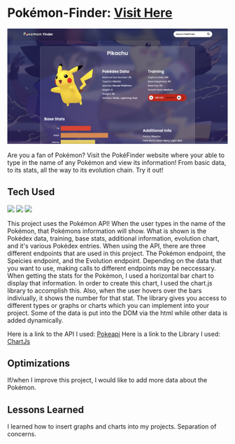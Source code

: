 # Pokémon-Finder: <a href="https://danielle-higgins.github.io/pokemonfinder/" target="_blank">Visit Here</a>

<p>
  <img src="https://github.com/Danielle-Higgins/pokemonfinder/blob/main/img/preview.png">
</p>

Are you a fan of Pokémon? Visit the PokéFinder website where your able to type in the name of any Pokémon and view its information! From basic data, to its stats, all the way to its evolution chain. Try it out!

## Tech Used

<p>
  <img src="https://img.shields.io/badge/html5-%23E34F26.svg?style=for-the-badge&logo=html5&logoColor=white">
  <img src="https://img.shields.io/badge/css3-%231572B6.svg?style=for-the-badge&logo=css3&logoColor=white">
  <img src="https://img.shields.io/badge/javascript-%23323330.svg?style=for-the-badge&logo=javascript&logoColor=%23F7DF1E">
</p>

This project uses the Pokémon API! When the user types in the name of the Pokémon, that Pokémons information will show. What is shown is the Pokédex data, training, base stats, additional information, evolution chart, and it's various Pokédex entries. When using the API, there are three different endpoints that are used in this project. The Pokémon endpoint, the Speicies endpoint, and the Evolution endpoint. Depending on the data that you want to use, making calls to different endpoints may be neccessary. When getting the stats for the Pokémon, I used a horizontal bar chart to display that information. In order to create this chart, I used the chart.js library to accomplish this. Also, when the user hovers over the bars indiviually, it shows the number for that stat. The library gives you access to different types or graphs or charts which you can implement into your project. Some of the data is put into the DOM via the html while other data is added dynamically.

Here is a link to the API I used: <a target="_blank" href="https://pokeapi.co/">Pokeapi</a>
Here is a link to the Library I used: <a target="_blank" href="https://www.chartjs.org/">ChartJs</a>

## Optimizations

If/when I improve this project, I would like to add more data about the Pokémon.

## Lessons Learned

I learned how to insert graphs and charts into my projects. Separation of concerns.
